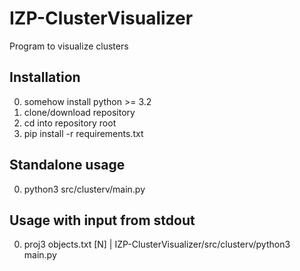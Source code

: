 # IZP-ClusterVisualizer
Program to visualize clusters

Installation
---------------
0. somehow install python >= 3.2
0. clone/download repository
0. cd into repository root
0. pip install -r requirements.txt

Standalone usage
---------------
0. python3 src/clusterv/main.py

Usage with input from stdout
---------------
0. proj3 objects.txt [N] | IZP-ClusterVisualizer/src/clusterv/python3 main.py
